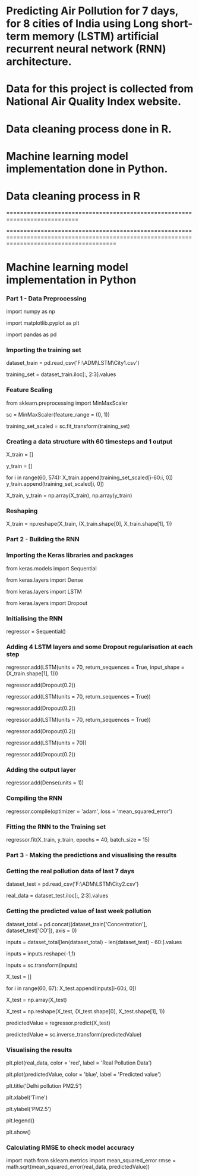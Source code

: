 # Predicting Air Pollution for 7 days, for 8 cities of India using Long short-term memory (LSTM) artificial recurrent neural network (RNN) architecture.

# Data for this project is collected from National Air Quality Index website.

# Data cleaning process done in R.

# Machine learning model implementation done in Python.

# Data cleaning process in R

===========================================================================

============================================================================================================================================

# Machine learning model implementation in Python

### Part 1 - Data Preprocessing

import numpy as np

import matplotlib.pyplot as plt

import pandas as pd

### Importing the training set

dataset_train = pd.read_csv('F:\\ADM\\LSTM\\City1.csv')

training_set = dataset_train.iloc[:, 2:3].values

### Feature Scaling

from sklearn.preprocessing import MinMaxScaler

sc = MinMaxScaler(feature_range = (0, 1))

training_set_scaled = sc.fit_transform(training_set)

### Creating a data structure with 60 timesteps and 1 output

X_train = []

y_train = []

for i in range(60, 574):
    X_train.append(training_set_scaled[i-60:i, 0])
    y_train.append(training_set_scaled[i, 0])

X_train, y_train = np.array(X_train), np.array(y_train)

### Reshaping
X_train = np.reshape(X_train, (X_train.shape[0], X_train.shape[1], 1))

### Part 2 - Building the RNN

### Importing the Keras libraries and packages

from keras.models import Sequential

from keras.layers import Dense

from keras.layers import LSTM

from keras.layers import Dropout

### Initialising the RNN

regressor = Sequential()

### Adding 4 LSTM layers and some Dropout regularisation at each step
regressor.add(LSTM(units = 70, return_sequences = True, input_shape = (X_train.shape[1], 1)))

regressor.add(Dropout(0.2))


regressor.add(LSTM(units = 70, return_sequences = True))

regressor.add(Dropout(0.2))


regressor.add(LSTM(units = 70, return_sequences = True))

regressor.add(Dropout(0.2))


regressor.add(LSTM(units = 70))

regressor.add(Dropout(0.2))

### Adding the output layer
regressor.add(Dense(units = 1))

### Compiling the RNN
regressor.compile(optimizer = 'adam', loss = 'mean_squared_error')

### Fitting the RNN to the Training set
regressor.fit(X_train, y_train, epochs = 40, batch_size = 15)


### Part 3 - Making the predictions and visualising the results

### Getting the real pollution data of last 7 days
dataset_test = pd.read_csv('F:\\ADM\\LSTM\\City2.csv')

real_data = dataset_test.iloc[:, 2:3].values

### Getting the predicted value of last week pollution 
dataset_total = pd.concat((dataset_train['Concentration'], dataset_test['CO']), axis = 0)

inputs = dataset_total[len(dataset_total) - len(dataset_test) - 60:].values

inputs = inputs.reshape(-1,1)

inputs = sc.transform(inputs)

X_test = []

for i in range(60, 67):
    X_test.append(inputs[i-60:i, 0])

X_test = np.array(X_test)

X_test = np.reshape(X_test, (X_test.shape[0], X_test.shape[1], 1))

predictedValue = regressor.predict(X_test)

predictedValue = sc.inverse_transform(predictedValue)


### Visualising the results
plt.plot(real_data, color = 'red', label = 'Real Pollution Data')

plt.plot(predictedValue, color = 'blue', label = 'Predicted value')

plt.title('Delhi pollution PM2.5')

plt.xlabel('Time')  

plt.ylabel('PM2.5')

plt.legend()

plt.show()


### Calculating RMSE to check model accuracy

import math
from sklearn.metrics import mean_squared_error
rmse = math.sqrt(mean_squared_error(real_data, predictedValue))
 
